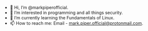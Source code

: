 - 👋 Hi, I’m @markpiperofficial.
- 👀 I’m interested in programming and all things security.
- 🌱 I’m currently learning the Fundamentals of Linux.
- 📫 How to reach me: Email - mark.piper.official@protonmail.com.

<!---
markpiperofficial/markpiperofficial is a ✨ special ✨ repository because its `README.md` (this file) appears on your GitHub profile.
You can click the Preview link to take a look at your changes.
--->
